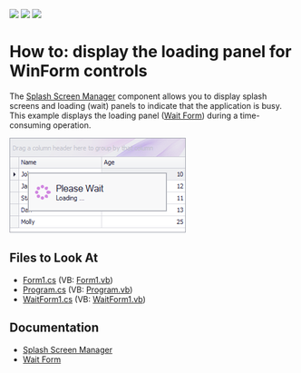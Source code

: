 <!-- default badges list -->
![](https://img.shields.io/endpoint?url=https://codecentral.devexpress.com/api/v1/VersionRange/128620696/13.1.4%2B)
[![](https://img.shields.io/badge/Open_in_DevExpress_Support_Center-FF7200?style=flat-square&logo=DevExpress&logoColor=white)](https://supportcenter.devexpress.com/ticket/details/E2543)
[![](https://img.shields.io/badge/📖_How_to_use_DevExpress_Examples-e9f6fc?style=flat-square)](https://docs.devexpress.com/GeneralInformation/403183)
<!-- default badges end -->

# How to: display the loading panel for WinForm controls

The [Splash Screen Manager](https://docs.devexpress.com/WindowsForms/10826/controls-and-libraries/forms-and-user-controls/splash-screen-manager) component allows you to display splash screens and loading (wait) panels to indicate that the application is busy. This example displays the loading panel ([Wait Form](https://docs.devexpress.com/WindowsForms/10824/controls-and-libraries/forms-and-user-controls/splash-screen-manager/wait-form)) during a time-consuming operation.

<img src="https://raw.githubusercontent.com/DevExpress-Examples/how-to-display-the-loading-panel-for-winform-controls-e2543/13.1.4+/media/d0c84e0e-f8f0-11e6-80bf-00155d62480c.png">

<!-- default file list -->
## Files to Look At

* [Form1.cs](./CS/Form1.cs) (VB: [Form1.vb](./VB/Form1.vb))
* [Program.cs](./CS/Program.cs) (VB: [Program.vb](./VB/Program.vb))
* [WaitForm1.cs](./CS/WaitForm1.cs) (VB: [WaitForm1.vb](./VB/WaitForm1.vb))
<!-- default file list end -->

## Documentation
- [Splash Screen Manager](https://docs.devexpress.com/WindowsForms/10826/controls-and-libraries/forms-and-user-controls/splash-screen-manager)
- [Wait Form](https://docs.devexpress.com/WindowsForms/10824/controls-and-libraries/forms-and-user-controls/splash-screen-manager/wait-form)
